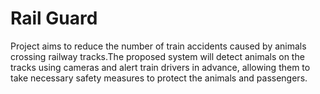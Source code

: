 # Rail Guard
Project aims to reduce the number of train accidents caused by animals crossing 
railway tracks.The proposed system will detect animals on the tracks using cameras and alert train 
drivers in advance, allowing them to take necessary safety measures to protect the animals and 
passengers. 
